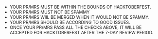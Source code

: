 - YOUR PR/MRS MUST BE WITHIN THE BOUNDS OF HACKTOBERFEST.
- YOUR PR/MRS MUST NOT BE SPAMMY
- YOUR PR/MRS WIIL BE MERGED WHEN IT WOULD NOT BE SPAMMY.
- YOUR PR/MRS SHOULD BE ACCORDING TO GOOD ISSUES.
- ONCE YOUR PR/MRS PASS ALL THE CHECKS ABOVE, IT WILL BE ACCEPTED FOR HACKTOBERFEST AFTER THE 7-DAY REVIEW PERIOD.
